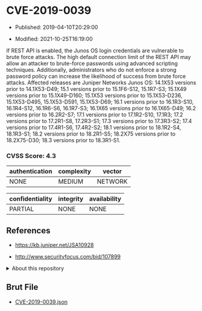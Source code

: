 # CVE-2019-0039

- Published: 2019-04-10T20:29:00

- Modified: 2021-10-25T16:19:00

If REST API is enabled, the Junos OS login credentials are vulnerable to brute force attacks. The high default connection limit of the REST API may allow an attacker to brute-force passwords using advanced scripting techniques. Additionally, administrators who do not enforce a strong password policy can increase the likelihood of success from brute force attacks. Affected releases are Juniper Networks Junos OS: 14.1X53 versions prior to 14.1X53-D49; 15.1 versions prior to 15.1F6-S12, 15.1R7-S3; 15.1X49 versions prior to 15.1X49-D160; 15.1X53 versions prior to 15.1X53-D236, 15.1X53-D495, 15.1X53-D591, 15.1X53-D69; 16.1 versions prior to 16.1R3-S10, 16.1R4-S12, 16.1R6-S6, 16.1R7-S3; 16.1X65 versions prior to 16.1X65-D49; 16.2 versions prior to 16.2R2-S7; 17.1 versions prior to 17.1R2-S10, 17.1R3; 17.2 versions prior to 17.2R1-S8, 17.2R3-S1; 17.3 versions prior to 17.3R3-S2; 17.4 versions prior to 17.4R1-S6, 17.4R2-S2; 18.1 versions prior to 18.1R2-S4, 18.1R3-S1; 18.2 versions prior to 18.2R1-S5; 18.2X75 versions prior to 18.2X75-D30; 18.3 versions prior to 18.3R1-S1.

### CVSS Score: **4.3**

| authentication | complexity | vector |
| --- | --- | --- |
| NONE | MEDIUM | NETWORK |

| confidentiality | integrity | availability |
| --- | --- | --- |
| PARTIAL | NONE | NONE |

## References

* https://kb.juniper.net/JSA10928

* http://www.securityfocus.com/bid/107899

<details>
<summary>About this repository</summary> 

  This repository is part of the project [Live Hack CVE](https://github.com/Live-Hack-CVE). Main website can be found [www.live-hack.org](https://www.live-hack.org) 
  
  Made by [Sn0wAlice](https://github.com/Sn0wAlice) for the people that care about security and need to have a feed of the latest CVEs. Hope you enjoy it, don't forget to star the repo and follow me on [Twitter](https://twitter.com/Sn0wAlice) and [Github](https://github.com/Sn0wAlice). And that is my [personnal website](https://www.alice-snow.me/)

  - [Home Page](https://github.com/Live-Hack-CVE)
  - [Framework](https://github.com/Live-Hack-CVE/cve-framework)
  - [CVE database](https://github.com/Live-Hack-CVE/full_database)
  - [Changelog](https://github.com/Live-Hack-CVE/Changelog)
</details>

## Brut File

* [CVE-2019-0039.json](https://raw.githubusercontent.com/Live-Hack-CVE/full_database/main/cves/2019/CVE-2019-0039.json)

